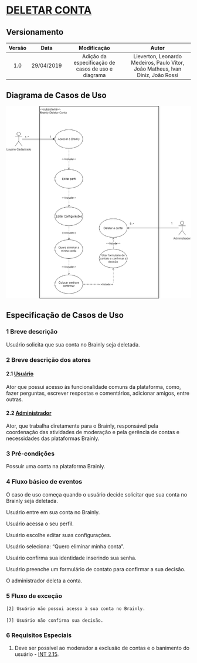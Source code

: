 # [DELETAR CONTA](../../cenarios10x5f8c4.md#C3029)

## Versionamento

|  Versão | Data | Modificação | Autor |
|  :------: | :------: | :------: | :------:
| 1.0 | 29/04/2019 | Adição da especificação de casos de uso e diagrama| Lieverton, Leonardo Medeiros, Paulo Vítor, João Matheus, Ivan Diniz, João Rossi |

## Diagrama de Casos de Uso

![Diagrama de casos de uso: Deletar Conta](../../images/diagramas_casos_uso/Deletar_Conta.png)

## Especificação de Casos de Uso

### 1 Breve descrição
Usuário solicita que sua conta no Brainly seja deletada.
### 2 Breve descrição dos atores
#### 2.1 [Usuário](../../lexicos10x5f8c4.md#L12660)
Ator que possui acesso às funcionalidade comuns da plataforma, como, fazer perguntas, escrever respostas e comentários, adicionar amigos, entre outras. 
#### 2.2 [Administrador](../../lexicos10x5f8c4.md#L12529)
Ator, que trabalha diretamente para o Brainly, responsável pela coordenação das atividades de moderação e pela gerência de contas e necessidades das plataformas Brainly. 
### 3 Pré-condições
Possuir uma conta na plataforma Brainly.
### 4 Fluxo básico de eventos
O caso de uso começa quando o usuário decide solicitar que sua conta no Brainly seja deletada.

Usuário entre em sua conta no Brainly.

Usuário acessa o seu perfil.

Usuário escolhe editar suas configurações.

Usuário seleciona: “Quero eliminar minha conta”.

Usuário confirma sua identidade inserindo sua senha.

Usuário preenche um formulário de contato para confirmar a sua decisão.

O administrador deleta a conta.

### 5 Fluxo de exceção
    [2] Usuário não possui acesso à sua conta no Brainly.

    [7] Usuário não confirma sua decisão.
### 6 Requisitos Especiais
1. Deve ser possível ao moderador a exclusão de contas e o banimento do usuário - [INT 2.15](../../priorizacao.md).


